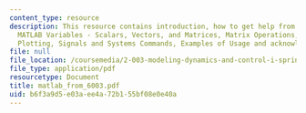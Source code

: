 ```yaml
---
content_type: resource
description: This resource contains introduction, how to get help from Within MATLAB,
  MATLAB Variables - Scalars, Vectors, and Matrices, Matrix Operations, MATLAB Files,
  Plotting, Signals and Systems Commands, Examples of Usage and acknowledgment.
file: null
file_location: /coursemedia/2-003-modeling-dynamics-and-control-i-spring-2005/b6f3a9d5e03aee4a72b155bf08e0e40a_matlab_from_6003.pdf
file_type: application/pdf
resourcetype: Document
title: matlab_from_6003.pdf
uid: b6f3a9d5-e03a-ee4a-72b1-55bf08e0e40a
---
```

